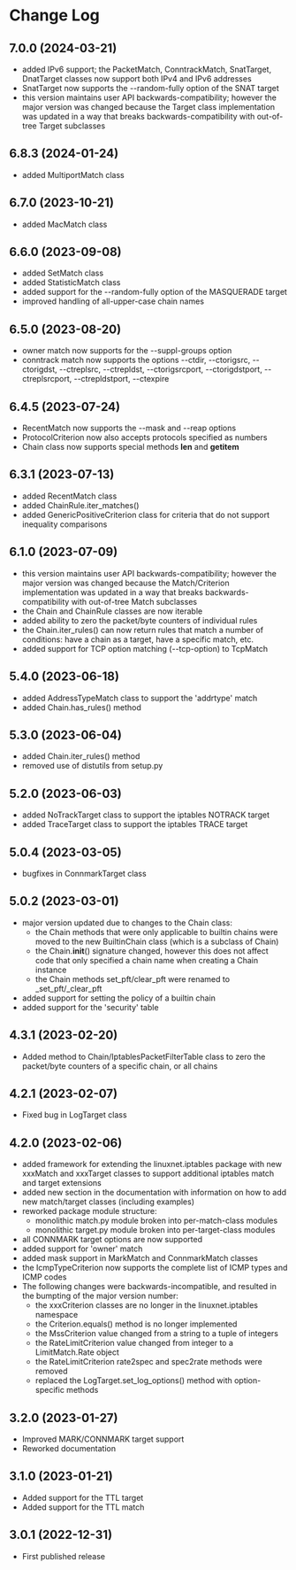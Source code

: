 Change Log
==========


7.0.0 (2024-03-21)
------------------

- added IPv6 support; the PacketMatch, ConntrackMatch, SnatTarget, DnatTarget
  classes now support both IPv4 and IPv6 addresses
- SnatTarget now supports the --random-fully option of the SNAT target
- this version maintains user API backwards-compatibility;
  however the major version was changed because the Target class
  implementation was updated in a way that breaks backwards-compatibility
  with out-of-tree Target subclasses


6.8.3 (2024-01-24)
------------------

- added MultiportMatch class


6.7.0 (2023-10-21)
------------------

- added MacMatch class


6.6.0 (2023-09-08)
------------------

- added SetMatch class
- added StatisticMatch class
- added support for the --random-fully option of the MASQUERADE target
- improved handling of all-upper-case chain names


6.5.0 (2023-08-20)
------------------

- owner match now supports for the --suppl-groups option
- conntrack match now supports the options --ctdir, --ctorigsrc,
  --ctorigdst, --ctreplsrc, --ctrepldst, --ctorigsrcport,
  --ctorigdstport, --ctreplsrcport, --ctrepldstport, --ctexpire


6.4.5 (2023-07-24)
------------------

- RecentMatch now supports the --mask and --reap options
- ProtocolCriterion now also accepts protocols specified as numbers
- Chain class now supports special methods __len__ and __getitem__


6.3.1 (2023-07-13)
------------------

- added RecentMatch class
- added ChainRule.iter_matches()
- added GenericPositiveCriterion class for criteria that do
  not support inequality comparisons


6.1.0 (2023-07-09)
------------------

- this version maintains user API backwards-compatibility;
  however the major version was changed because the Match/Criterion
  implementation was updated in a way that breaks
  backwards-compatibility with out-of-tree Match subclasses
- the Chain and ChainRule classes are now iterable
- added ability to zero the packet/byte counters of individual rules
- the Chain.iter_rules() can now return rules that match a number of
  conditions: have a chain as a target, have a specific match, etc.
- added support for TCP option matching (--tcp-option) to TcpMatch


5.4.0 (2023-06-18)
------------------

- added AddressTypeMatch class to support the 'addrtype' match
- added Chain.has_rules() method

5.3.0 (2023-06-04)
------------------

- added Chain.iter_rules() method
- removed use of distutils from setup.py

5.2.0 (2023-06-03)
------------------

- added NoTrackTarget class to support the iptables NOTRACK target
- added TraceTarget class to support the iptables TRACE target

5.0.4 (2023-03-05)
------------------

- bugfixes in ConnmarkTarget class

5.0.2 (2023-03-01)
------------------

- major version updated due to changes to the Chain class:
    * the Chain methods that were only applicable to builtin chains
      were moved to the new BuiltinChain class (which is a subclass
      of Chain)
    * the Chain.__init__() signature changed, however this does not
      affect code that only specified a chain name when creating a
      Chain instance
    * the Chain methods set_pft/clear_pft were renamed to
      _set_pft/_clear_pft
- added support for setting the policy of a builtin chain
- added support for the 'security' table

4.3.1 (2023-02-20)
------------------

- Added method to Chain/IptablesPacketFilterTable class to zero the packet/byte
  counters of a specific chain, or all chains

4.2.1 (2023-02-07)
------------------

- Fixed bug in LogTarget class

4.2.0 (2023-02-06)
------------------

- added framework for extending the linuxnet.iptables package
  with new xxxMatch and xxxTarget classes to support additional
  iptables match and target extensions
- added new section in the documentation with information
  on how to add new match/target classes (including examples)
- reworked package module structure:
    * monolithic match.py module broken into per-match-class modules
    * monolithic target.py module broken into per-target-class modules
- all CONNMARK target options are now supported
- added support for 'owner' match
- added mask support in MarkMatch and ConnmarkMatch classes
- the IcmpTypeCriterion now supports the complete list of ICMP types
  and ICMP codes
- The following changes were backwards-incompatible, and resulted
  in the bumpting of the major version number:
    * the xxxCriterion classes are no longer in the linuxnet.iptables
      namespace
    * the Criterion.equals() method is no longer implemented
    * the MssCriterion value changed from a string to a tuple of integers
    * the RateLimitCriterion value changed from integer to a
      LimitMatch.Rate object
    * the RateLimitCriterion rate2spec and spec2rate methods were removed
    * replaced the LogTarget.set_log_options() method with
      option-specific methods

3.2.0 (2023-01-27)
------------------

- Improved MARK/CONNMARK target support
- Reworked documentation

3.1.0 (2023-01-21)
------------------

- Added support for the TTL target
- Added support for the TTL match

3.0.1 (2022-12-31)
------------------

- First published release

